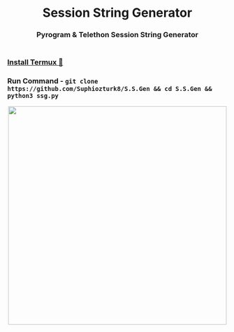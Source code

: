 <h1 align= center>Session String Generator</h1>
<h3 align = center>Pyrogram &amp; Telethon Session String Generator
<br><br>

### [Install Termux 🤖](https://f-droid.org/repo/com.termux_118.apk)

### Run Command - `git clone https://github.com/Suphiozturk8/S.S.Gen && cd S.S.Gen && python3 ssg.py`

<div align="center">
<img src="https://telegra.ph/file/af04ae73109927536b847.jpg" width="500" />
</div>